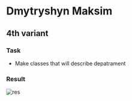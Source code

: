 # Dmytryshyn Maksim


## 4th variant


### Task


* Make classes that will describe depatrament


### Result


![res]()
